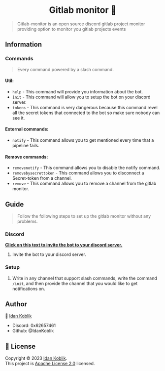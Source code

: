 <h1 align="center">Gitlab monitor 👋</h1>

> Gitlab-monitor is an open source discord gitlab project monitor providing option to monitor you gitlab projects events

## Information

### Commands
> Every command powered by a slash command.

#### Util:
* ```help``` - This command will provide you information about the bot.
* ```init``` - This command will allow you to setup the bot on your discord server.
* ```tokens``` - This command is very dangerous because this command revel all the secret tokens that connected to the bot so make sure nobody can see it.

#### External commands:
* ```notify``` - This command allows you to get mentioned every time that a pipeline fails.

#### Remove commands:
* ```removenotify``` - This command allows you to disable the notify command.
* ```removebysecrettoken``` - This command allows you to disconnect a Secret-token from a channel.
* ```remove``` - This command allows you to remove a channel from the gitlab monitor.

## Guide
> Follow the following steps to set up the gitlab monitor without any problems.

### Discord
[**Click on this text to invite the bot to your discord server.**](https://discord.com/oauth2/authorize?client_id=1096899961867730964&scope=bot)
1) Invite the bot to your discord server.

### Setup
1) Write in any channel that support slash commands, write the command ```/init```, and then provide the channel that you would like to get notifications on.

## Author
👤 [Idan Koblik](https://github.com/IdanKoblik)
* Discord: 0x62657461
* Github: @IdanKoblik

## 📝 License
Copyright © 2023 [Idan Koblik](https://github.com/IdanKoblik). <br>
This project is [Apache License 2.0](https://github.com/IdanKoblik/gitlab-monitor/blob/main/LICENSE) licensed.
